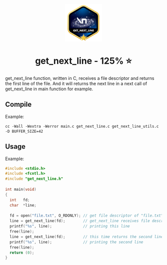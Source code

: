 <div align="center">
<a><img height="120px" src="https://github.com/fesper-s/fesper-s/blob/main/src/42_badges/get_next_linem.png"></a>

# get_next_line - 125% ⭐️
</div>
get_next_line function, written in C, receives a file descriptor and returns the first line of the file. And it will returns the next line in a next call of get_next_line in main function for example.

## Compile
Example:
```
cc -Wall -Wextra -Werror main.c get_next_line.c get_next_line_utils.c -D BUFFER_SIZE=42
```
## Usage
Example:
```c
#include <stdio.h>
#include <fcntl.h>
#include "get_next_line.h"

int main(void)
{
  int   fd;
  char  *line;
  
  fd = open("file.txt", O_RDONLY); // get file descriptor of "file.txt"
  line = get_next_line(fd);        // get_next_line receives file descriptor and returns the first line to variable line
  printf("%s", line);              // printing this line
  free(line);
  line = get_next_line(fd);        // this time returns the second line to variable line
  printf("%s", line);              // printing the second line
  free(line);
  return (0);
}
```
